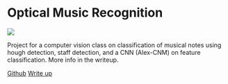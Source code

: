 # Optical Music Recognition

<img src="/thumbnails/omr.png">

Project for a computer vision class on classification of musical notes using hough detection, staff detection, and a CNN (Alex-CNM) on feature classification. More info in the writeup.

<p class="links">

<a href="https://github.com/zhaovan/optical-music-recognition">Github</a>
<a href="https://github.com/zhaovan/optical-music-recognition/blob/master/CV_Final_Project.pdf">Write up</a>

</p>
